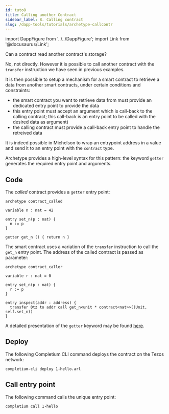 ```yaml
---
id: tuto8
title: Calling another Contract
sidebar_label: 8. Calling contract
slug: /dapp-tools/tutorials/archetype-callcontr
---
```


import DappFigure from '../../DappFigure';
import Link from '@docusaurus/Link';

Can a contract read another contract's storage?

No, not directly. However it is possible to call another contract with the `transfer` instruction we have seen in <Link to='/docs/dapp-tools/tutorials/archetype-datedur'>previous</Link> examples.

It is then possible to setup a mechanism for a smart contract to retrieve a data from another smart contracts, under certain conditions and constraints:
* the smart contract you want to retrieve data from must provide an dedicated entry point to provide the data
* this entry point must accept an argument which is call-back to the calling contract; this call-back is an entry point to be called with the desired data as argument)
* the calling contract must provide a call-back entry point to handle the retreived data

It is indeed possible in Michelson to wrap an entrypoint address in a value and send it to an entry point with the `contract` type.

Archetype provides a high-level syntax for this pattern: the keyword `getter` generates the required entry point and arguments.

## Code

The *called* contract provides a `getter` entry point:

```archetype {9}
archetype contract_called

variable n : nat = 42

entry set_n(p : nat) {
  n := p
}

getter get_n () { return n }

```

The smart contract uses a variation of the `transfer` instruction to call the `get_n` entry point. The address of the called contract is passed as parameter:

```archetype {10}
archetype contract_caller

variable r : nat = 0

entry set_n(p : nat) {
  r := p
}

entry inspect(addr : address) {
  transfer 0tz to addr call get_n<unit * contract<nat>>((Unit, self.set_n))
}
```

A detailed presentation of the `getter` keyword may be found <a href='https://docs.archetype-lang.org/archetype-language/transfers#getter-and-contract' target='_blank'>here</a>.

## Deploy

The following <Link to='/docs/dapp-tools/completium-cli'>Completium CLI</Link> command deploys the contract on the Tezos network:

```
completium-cli deploy 1-hello.arl
```

## Call entry point

The following command calls the unique entry point:

```
completium call 1-hello
```
